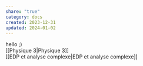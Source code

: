 ```yaml
---  
share: "true"  
category: docs  
created: 2023-12-31  
updated: 2024-01-02  
---  
```

  
hello ;)  
[[Physique 3|Physique 3]]  
[[EDP et analyse complexe|EDP et analyse complexe]]  

